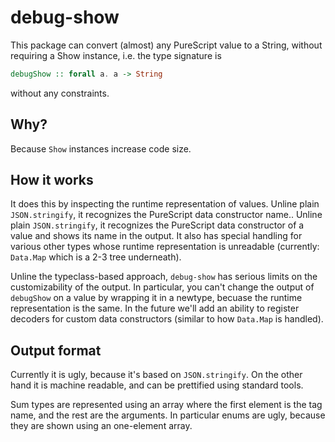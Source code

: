 # debug-show

This package can convert (almost) any PureScript value to a String, without
requiring a Show instance, i.e. the type signature is

```purescript
debugShow :: forall a. a -> String
```

without any constraints.

## Why?

Because `Show` instances increase code size.

## How it works

It does this by inspecting the runtime representation of values. Unline plain
`JSON.stringify`, it recognizes the PureScript data constructor name.. Unline
plain `JSON.stringify`, it recognizes the PureScript data constructor of a
value and shows its name in the output. It also has special handling for various other types whose runtime representation is unreadable (currently: `Data.Map` which is a 2-3 tree underneath).

Unline the typeclass-based approach, `debug-show` has serious limits on the customizability of the output. In particular, you can't change the output of `debugShow` on a value by wrapping it in a newtype, becuase the runtime representation is the same.
In the future we'll add an ability to register decoders for custom data constructors (similar to how `Data.Map` is handled).

## Output format

Currently it is ugly, because it's based on `JSON.stringify`. On the other hand it is machine readable, and can be prettified using standard tools.

Sum types are represented using an array where the first element is the tag name, and the rest are the arguments.
In particular enums are ugly, because they are shown using an one-element array.
